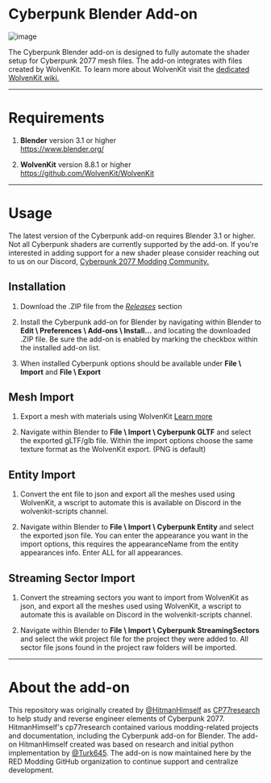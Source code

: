 # Cyberpunk Blender Add-on

![image](https://user-images.githubusercontent.com/65016231/130711162-301926fa-c7a0-4e08-b7c7-414bfa558205.png)


The Cyberpunk Blender add-on is designed to fully automate the shader setup for Cyberpunk 2077 mesh files. The add-on integrates with files created by WolvenKit. To learn more about WolvenKit visit the [dedicated WolvenKit wiki.](https://wiki.redmodding.org/wolvenkit)

---

# Requirements

1) **Blender** version 3.1 or higher
<br>https://www.blender.org/<br/>

2) **WolvenKit** version 8.8.1 or higher
<br>https://github.com/WolvenKit/WolvenKit<br/>

---

# Usage

The latest version of the Cyberpunk add-on requires Blender 3.1 or higher. Not all Cyberpunk shaders are currently supported by the add-on. If you're interested in adding support for a new shader please consider reaching out to us on our Discord, [Cyberpunk 2077 Modding Community.](https://discord.gg/Epkq79kd96)

## Installation

1) Download the .ZIP file from the [*Releases*](https://github.com/WolvenKit/Cyberpunk-Blender-add-on/releases) section

2) Install the Cyberpunk add-on for Blender by navigating within Blender to **Edit \ Preferences \ Add-ons \ Install...** and locating the downloaded .ZIP file. Be sure the add-on is enabled by marking the checkbox within the installed add-on list.

3) When installed Cyberpunk options should be available under **File \ Import** and **File \ Export**

## Mesh Import

1) Export a mesh with materials using WolvenKit [Learn more](https://wiki.redmodding.org/wolvenkit/wolvenkit-app/usage/blender-integration)

2) Navigate within Blender to **File \ Import \ Cyberpunk GLTF** and select the exported gLTF/glb file. Within the import options choose the same texture format as the WolvenKit export. (PNG is default)

## Entity Import

1) Convert the ent file to json and export all the meshes used using WolvenKit, a wscript to automate this is available on Discord in the wolvenkit-scripts channel.

2) Navigate within Blender to **File \ Import \ Cyberpunk Entity** and select the exported json file. You can enter the appearance you want in the import options, this requires the appearanceName from the entity appearances info. Enter ALL for all appearances.

## Streaming Sector Import

1) Convert the streaming sectors you want to import from WolvenKit as json, and export all the meshes used using WolvenKit, a wscript to automate this is available on Discord in the wolvenkit-scripts channel.

2) Navigate within Blender to **File \ Import \ Cyberpunk StreamingSectors** and select the wkit project file for the project they were added to. All sector file jsons found in the project raw folders will be imported.

---

# About the add-on

This repository was originally created by [@HitmanHimself](https://github.com/HitmanHimself) as [CP77research](https://github.com/HitmanHimself/cp77research)
 to help study and reverse engineer elements of Cyberpunk 2077. HitmanHimself's cp77research contained various modding-related projects and documentation, including the Cyberpunk add-on for Blender. The add-on HitmanHimself created was based on research and initial python implementation by [@Turk645](https://github.com/Turk645). The add-on is now maintained here by the RED Modding GitHub organization to continue support and centralize development.
